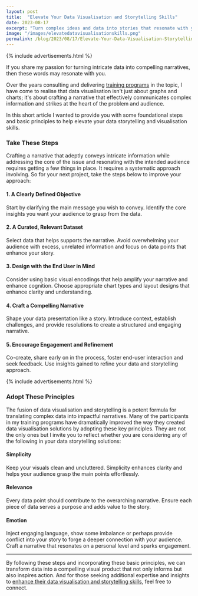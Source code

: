 ```yaml
---
layout: post
title:  "Elevate Your Data Visualisation and Storytelling Skills"
date: 2023-08-17
excerpt: "Turn complex ideas and data into stories that resonate with your audience."
image: "/images/elevatedatavisualisationskills.png"
permalink: /blog/2023/08/17/Elevate-Your-Data-Visualisation-Storytelling-Skills
---
```


{% include advertisements.html %}


If you share my passion for turning intricate data into compelling narratives, then these words may resonate with you.


Over the years consulting and delivering [training programs](https://feliperego.github.io/training/) in the topic, I have come to realise that data visualisation isn't just about graphs and charts; it's about crafting a narrative that effectively communicates complex information and strikes at the heart of the problem and audience.


In this short article I wanted to provide you with some foundational steps and basic principles to help elevate your data storytelling and visualisation skills.


<h3>Take These Steps</h3>


Crafting a narrative that adeptly conveys intricate information while addressing the core of the issue and resonating with the intended audience requires getting a few things in place. It requires a systematic approach involving. So for your next project, take the steps below to improve your approach:

<h4>1. A Clearly Defined Objective</h4> Start by clarifying the main message you wish to convey. Identify the core insights you want your audience to grasp from the data.

<h4>2. A Curated, Relevant Dataset</h4> Select data that helps supports the narrative. Avoid overwhelming your audience with excess, unrelated information and focus on data points that enhance your story.

<h4>3. Design with the End User in Mind</h4> Consider using basic visual encodings that help amplify your narrative and enhance cognition. Choose appropriate chart types and layout designs that enhance clarity and understanding.

<h4>4. Craft a Compelling Narrative</h4> Shape your data presentation like a story. Introduce context, establish challenges, and provide resolutions to create a structured and engaging narrative.

<h4>5. Encourage Engagement and Refinement</h4> Co-create, share early on in the process, foster end-user interaction and seek feedback. Use insights gained to refine your data and storytelling approach.


{% include advertisements.html %}


<h3>Adopt These Principles</h3>

The fusion of data visualisation and storytelling is a potent formula for translating complex data into impactful narratives. Many of the participants in my training programs have dramatically improved the way they created data visualisation solutions by adopting these key principles. They are not the only ones but I invite you to reflect whether you are considering any of the following in your data storytelling solutions:

<h4>Simplicity</h4> Keep your visuals clean and uncluttered. Simplicity enhances clarity and helps your audience grasp the main points effortlessly.

<h4>Relevance</h4> Every data point should contribute to the overarching narrative. Ensure each piece of data serves a purpose and adds value to the story.

<h4>Emotion</h4> Inject engaging language, show some imbalance or perhaps provide conflict into your story to forge a deeper connection with your audience. Craft a narrative that resonates on a personal level and sparks engagement.

***

By following these steps and incorporating these basic principles, we can transform data into a compelling visual product that not only informs but also inspires action. And for those seeking additional expertise and insights to [enhance their data visualisation and storytelling skills](https://feliperego.github.io/training/), feel free to connect.


